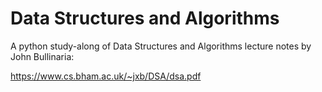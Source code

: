 # Data Structures and Algorithms

A python study-along of Data Structures and Algorithms lecture notes by John Bullinaria:

https://www.cs.bham.ac.uk/~jxb/DSA/dsa.pdf